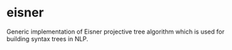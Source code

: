 # eisner
Generic implementation of Eisner projective tree algorithm which is used for building syntax trees in NLP.
